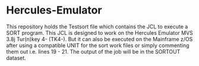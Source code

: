# Hercules-Emulator
This repository holds the Testsort file which contains the JCL to execute a SORT program. This JCL is designed to work on the Hercules Emulator MVS 3.8j Tur(n)key 4- (TK4-). But it can also be executed on the Mainframe z/OS after using a compatible UNIT for the sort work files or simply commenting them out i.e. lines 19 - 21. The output of the job will be in the SORTOUT dataset.   
